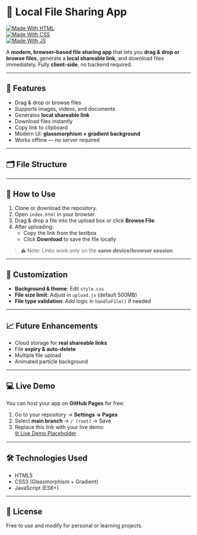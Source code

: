 # 📂 Local File Sharing App

[![Made With HTML](https://img.shields.io/badge/HTML-E34F26?style=for-the-badge&logo=html5&logoColor=white)](https://developer.mozilla.org/en-US/docs/Web/HTML)  
[![Made With CSS](https://img.shields.io/badge/CSS-1572B6?style=for-the-badge&logo=css3&logoColor=white)](https://developer.mozilla.org/en-US/docs/Web/CSS)  
[![Made With JS](https://img.shields.io/badge/JavaScript-F7DF1E?style=for-the-badge&logo=javascript&logoColor=black)](https://developer.mozilla.org/en-US/docs/Web/JavaScript)  

A **modern, browser-based file sharing app** that lets you **drag & drop or browse files**, generate a **local shareable link**, and download files immediately. Fully **client-side**, no backend required.

---

## 🌟 Features
- Drag & drop or browse files  
- Supports images, videos, and documents  
- Generates **local shareable link**  
- Download files instantly  
- Copy link to clipboard  
- Modern UI: **glassmorphism + gradient background**  
- Works offline — no server required  

---

## 🗂 File Structure

---

## 🚀 How to Use
1. Clone or download the repository.  
2. Open `index.html` in your browser.  
3. Drag & drop a file into the upload box or click **Browse File**.  
4. After uploading:
   - Copy the link from the textbox  
   - Click **Download** to save the file locally  

> ⚠️ Note: Links work only on the **same device/browser session**.

---

## 🎨 Customization
- **Background & theme**: Edit `style.css`  
- **File size limit**: Adjust in `upload.js` (default 500MB)  
- **File type validation**: Add logic in `handleFile()` if needed  

---

## 📈 Future Enhancements
- Cloud storage for **real shareable links**  
- File **expiry & auto-delete**  
- Multiple file upload  
- Animated particle background  

---

## 💻 Live Demo
You can host your app on **GitHub Pages** for free:  

1. Go to your repository → **Settings → Pages**  
2. Select **main branch** → `/ (root)` → Save  
3. Replace this link with your live demo:  
[🌐 Live Demo Placeholder](https://mrhimanshu0207.github.io/File-Sharing-with-Link/)  

---

## 🛠 Technologies Used
- HTML5  
- CSS3 (Glassmorphism + Gradient)  
- JavaScript (ES6+)  

---

## 📜 License
Free to use and modify for personal or learning projects.
